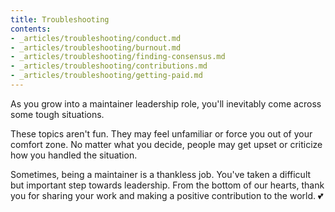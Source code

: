 ```yaml
---
title: Troubleshooting
contents:
- _articles/troubleshooting/conduct.md
- _articles/troubleshooting/burnout.md
- _articles/troubleshooting/finding-consensus.md
- _articles/troubleshooting/contributions.md
- _articles/troubleshooting/getting-paid.md
---
```


As you grow into a maintainer leadership role, you'll inevitably come across some tough situations.

These topics aren't fun. They may feel unfamiliar or force you out of your comfort zone. No matter what you decide, people may get upset or criticize how you handled the situation.

Sometimes, being a maintainer is a thankless job. You've taken a difficult but important step towards leadership. From the bottom of our hearts, thank you for sharing your work and making a positive contribution to the world. 💕
